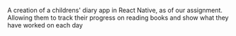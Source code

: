A creation of a childrens' diary app in React Native, as of our assignment. Allowing them to track their progress on reading books and show what they have worked on each day
